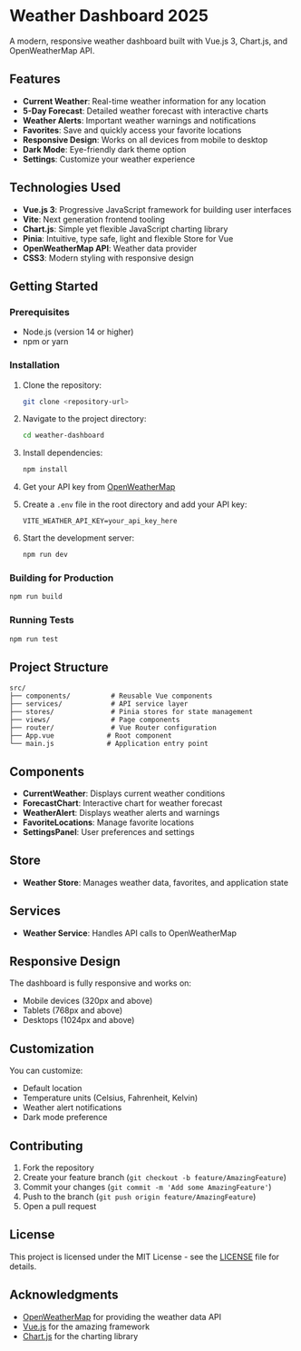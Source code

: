 # Weather Dashboard 2025

A modern, responsive weather dashboard built with Vue.js 3, Chart.js, and OpenWeatherMap API.

## Features

- **Current Weather**: Real-time weather information for any location
- **5-Day Forecast**: Detailed weather forecast with interactive charts
- **Weather Alerts**: Important weather warnings and notifications
- **Favorites**: Save and quickly access your favorite locations
- **Responsive Design**: Works on all devices from mobile to desktop
- **Dark Mode**: Eye-friendly dark theme option
- **Settings**: Customize your weather experience

## Technologies Used

- **Vue.js 3**: Progressive JavaScript framework for building user interfaces
- **Vite**: Next generation frontend tooling
- **Chart.js**: Simple yet flexible JavaScript charting library
- **Pinia**: Intuitive, type safe, light and flexible Store for Vue
- **OpenWeatherMap API**: Weather data provider
- **CSS3**: Modern styling with responsive design

## Getting Started

### Prerequisites

- Node.js (version 14 or higher)
- npm or yarn

### Installation

1. Clone the repository:
   ```bash
   git clone <repository-url>
   ```

2. Navigate to the project directory:
   ```bash
   cd weather-dashboard
   ```

3. Install dependencies:
   ```bash
   npm install
   ```

4. Get your API key from [OpenWeatherMap](https://openweathermap.org/api)

5. Create a `.env` file in the root directory and add your API key:
   ```env
   VITE_WEATHER_API_KEY=your_api_key_here
   ```

6. Start the development server:
   ```bash
   npm run dev
   ```

### Building for Production

```bash
npm run build
```

### Running Tests

```bash
npm run test
```

## Project Structure

```
src/
├── components/          # Reusable Vue components
├── services/            # API service layer
├── stores/              # Pinia stores for state management
├── views/               # Page components
├── router/              # Vue Router configuration
├── App.vue             # Root component
└── main.js             # Application entry point
```

## Components

- **CurrentWeather**: Displays current weather conditions
- **ForecastChart**: Interactive chart for weather forecast
- **WeatherAlert**: Displays weather alerts and warnings
- **FavoriteLocations**: Manage favorite locations
- **SettingsPanel**: User preferences and settings

## Store

- **Weather Store**: Manages weather data, favorites, and application state

## Services

- **Weather Service**: Handles API calls to OpenWeatherMap

## Responsive Design

The dashboard is fully responsive and works on:
- Mobile devices (320px and above)
- Tablets (768px and above)
- Desktops (1024px and above)

## Customization

You can customize:
- Default location
- Temperature units (Celsius, Fahrenheit, Kelvin)
- Weather alert notifications
- Dark mode preference

## Contributing

1. Fork the repository
2. Create your feature branch (`git checkout -b feature/AmazingFeature`)
3. Commit your changes (`git commit -m 'Add some AmazingFeature'`)
4. Push to the branch (`git push origin feature/AmazingFeature`)
5. Open a pull request

## License

This project is licensed under the MIT License - see the [LICENSE](LICENSE) file for details.

## Acknowledgments

- [OpenWeatherMap](https://openweathermap.org/) for providing the weather data API
- [Vue.js](https://vuejs.org/) for the amazing framework
- [Chart.js](https://www.chartjs.org/) for the charting library